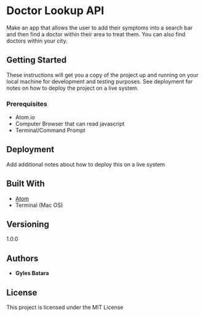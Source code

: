 # Doctor Lookup API

Make an app that allows the user to add their symptoms into a search bar and then find a doctor within their area to treat them. You can also find doctors within your city.

## Getting Started

These instructions will get you a copy of the project up and running on your local machine for development and testing purposes. See deployment for notes on how to deploy the project on a live system.

### Prerequisites

* Atom.io
* Computer Browser that can read javascript
* Terminal/Command Prompt


## Deployment

Add additional notes about how to deploy this on a live system

## Built With

* [Atom](https://atom.io/)
* Terminal (Mac OS)

## Versioning

1.0.0

## Authors

* **Gyles Batara**

## License

This project is licensed under the MIT License
